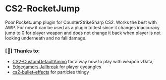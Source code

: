 # CS2-RocketJump
Poor RocketJump plugin for CounterStrikeSharp CS2.
Works the best with AWP. For now it can be used as a plugin to test since it changes inaccuracy jump to 0 for player weapon and does not change it back when player is not looking underneath and no fall damage.

### [🩷] Thanks to:
- [CS2-CustomDefaultAmmo](https://github.com/1Mack/CS2-CustomDefaultAmmo) for a way how to play with weapon vData,
- [Edgegamers Jailbreak](https://github.com/edgegamers/Jailbreak/blob/main/mod/Jailbreak.Warden/Paint/WardenPaintBehavior.cs#L131) for player eyeangles
- [cs2-bullet-effects](https://github.com/exkludera/cs2-bullet-effects/tree/main) for particles thingy